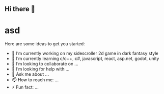 ## Hi there 👋

<h1>asd</h1>

Here are some ideas to get you started:

- 🔭 I’m currently working on my sidescroller 2d game in dark fantasy style
- 🌱 I’m currently learning c/c++, c#, javascript, react, asp.net, godot, unity
- 👯 I’m looking to collaborate on ...
- 🤔 I’m looking for help with ...
- 💬 Ask me about ...
- 📫 How to reach me: ...
- ⚡ Fun fact: ...
